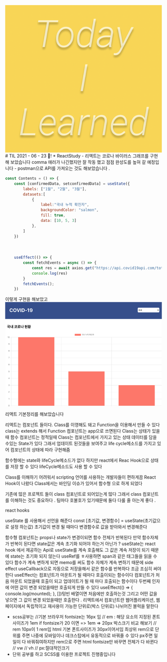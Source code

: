 <img src="TILimage.png" align="center" />
# TIL 2021 - 06 - 23 📖!
* ReactStudy
- 리액트는 코로나 바이러스 그래프를 구현해 보았습니다 comma 애러가 나긴했지만 잘 작동 했고 점점 완성도를 높혀 갈 예정입니다 
- postman으로 API를 가져오는 것도 해보았습니다 .

```js
const Contents = () => {
    const [confirmedData, setconfirmedData] = useState({
        labels: ["1월", "2월", "3월"],
        datasets:[
            {
                label:"국내 누적 확진자",
                backgroundColor: "salmon",
                fill: true,
                data: [10, 5, 3]
            },
        ]
    })



    useEffect(() => {
        const fetchEvents = async () => {
            const res = await axios.get("https://api.covid19api.com/total/dayone/country/kr")
            console.log(res)
        }
        fetchEvents();
    })
```
이렇게 구현을 해보았고 
<img src="corona.png" align='center'/>

리액트 기본정리를 해보았습니다

리액트는 컴포넌트 들이다.
Class를 이영해도 돼고 Function을 이용해서 만들 수 있다
class는 extends 해서 Function 컴포넌트는 app으로 쓰면된다 
Class는 상태가 있을때 함수 컴포넌트는 정적일때 
Class는 컴포넌트에서 가지고 있는 상태 데이터를 담을 수있는 State가 있다 그래서 업데이트 된것들을 보여주고 
life cycle메소드를 가지고 있어 컴포넌트의 상태에 따라 구현해줌 

함수형에는 state와 lifeCycle메소드가 없다 하지만 react에서 Reac Hook으로 상태를 저장 할 수 있다 lifeCycle메소드도 사용 할 수 있다 

Class를 이해하기 어려워서 scripting 언어를 사용하는 개발자들이 편하게끔 React Hook이 나왔다 
Class에서는 바인딩 이슈가 있어서 함수형 으로 하게 되었다 

기존에 많은 프로젝트 들이 class 컴포넌트로 되어있는게 많다 그래서 class 컴포넌트를 이해하는 것도 중요하다 . 팀마다 호불호가 있기때문에 둘다 다룰 줄 아는게 좋다 .

react hooks

useState 를 사용해서 선언을 해준다 
const [초기값, 변경함수] = useState(초기값으로 설정 하는값)
초기값이 변경 될 때마다 변경함수로 값을 받아와서 변경해준다

함수형 컴포넌트는 props나 state가 변경이되면 함수 전체가 반복된다 
만약 함수자체가 반복이 된다면 state값은 계속 초기화 되어야 하는거 아닌가 ?
useState는 react hook 에서 제공하는 Api로 useState를 계속 호출해도 그 값은 계속 저장이 되기 때문에 state는 초기화 되지 않는다 
useRef를 ㅎ사용하면 span과 같은 태그들을 읽을 수 있다
함수가 계속 변하게 되면 memo를 써도 함수 자체가 계속 변하기 때문에 side effect useCallback으로 자동으로 저장을해서 같은 함수를 반복하다 조금 조심히 써야한다 
useEffect는 컴포넌트가 마운트가 될 때마다 호출이되는 함수이다 
컴포넌트가 처음 마운트 되었을때 호출이 되고 업데이트가 될 때 마다 호출되는 함수이다 
두번째 인자에 어떤 값이 변경 되었을때만 호출되게 만들 수 있다
useEffect(() => {
    console.log(mounted);
}, [])텅빈 배열이면 처음에만 호출하는것 그리고 어떤 값을 넣으면 그 값이 변경 되었을때만 호출한다 .
리액트에서 컴포넌트란 웹어플리케이션, 웹페이지에서 독립적이고 재사용이 가능한 단위로(박스 단위로) 나뉘어진 블럭을 말한다


- scss공부는 
//기본 브라우저 fontsize는 16px 임 
// em : 해당 요소의 지정된 폰트 사이즈가 1em if fontsize가 20 이면 => 1em => 20px   박스크기 비교 해보기
// rem 10px이 1 rem임 html 기본 폰트사이즈가 30px이어서임 최상위 rem으로 단위를 주면 나중에 모바일이나 데크스탑에서 유동적으로 바꿔줄 수 있다 px주면 일일이 다 바꿔줘여하지만 rem으로 주면 html fontsize만 바꾸면 전체가 다 바뀐다 
// vw 
// vh 
// px:절대적인크기
- 단위 공부를 하고 SCSS를 이용한 프로젝트 진행중입니다
